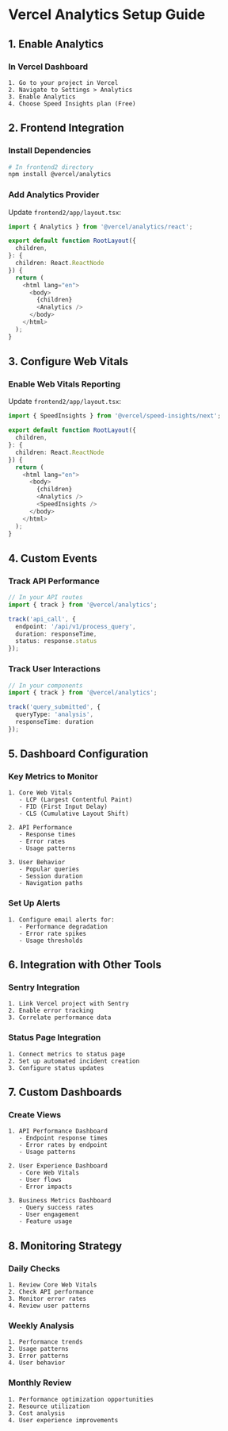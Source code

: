 # Vercel Analytics Setup Guide

## 1. Enable Analytics

### In Vercel Dashboard
```
1. Go to your project in Vercel
2. Navigate to Settings > Analytics
3. Enable Analytics
4. Choose Speed Insights plan (Free)
```

## 2. Frontend Integration

### Install Dependencies
```bash
# In frontend2 directory
npm install @vercel/analytics
```

### Add Analytics Provider
Update `frontend2/app/layout.tsx`:
```typescript
import { Analytics } from '@vercel/analytics/react';

export default function RootLayout({
  children,
}: {
  children: React.ReactNode
}) {
  return (
    <html lang="en">
      <body>
        {children}
        <Analytics />
      </body>
    </html>
  );
}
```

## 3. Configure Web Vitals

### Enable Web Vitals Reporting
Update `frontend2/app/layout.tsx`:
```typescript
import { SpeedInsights } from '@vercel/speed-insights/next';

export default function RootLayout({
  children,
}: {
  children: React.ReactNode
}) {
  return (
    <html lang="en">
      <body>
        {children}
        <Analytics />
        <SpeedInsights />
      </body>
    </html>
  );
}
```

## 4. Custom Events

### Track API Performance
```typescript
// In your API routes
import { track } from '@vercel/analytics';

track('api_call', {
  endpoint: '/api/v1/process_query',
  duration: responseTime,
  status: response.status
});
```

### Track User Interactions
```typescript
// In your components
import { track } from '@vercel/analytics';

track('query_submitted', {
  queryType: 'analysis',
  responseTime: duration
});
```

## 5. Dashboard Configuration

### Key Metrics to Monitor
```
1. Core Web Vitals
   - LCP (Largest Contentful Paint)
   - FID (First Input Delay)
   - CLS (Cumulative Layout Shift)

2. API Performance
   - Response times
   - Error rates
   - Usage patterns

3. User Behavior
   - Popular queries
   - Session duration
   - Navigation paths
```

### Set Up Alerts
```
1. Configure email alerts for:
   - Performance degradation
   - Error rate spikes
   - Usage thresholds
```

## 6. Integration with Other Tools

### Sentry Integration
```
1. Link Vercel project with Sentry
2. Enable error tracking
3. Correlate performance data
```

### Status Page Integration
```
1. Connect metrics to status page
2. Set up automated incident creation
3. Configure status updates
```

## 7. Custom Dashboards

### Create Views
```
1. API Performance Dashboard
   - Endpoint response times
   - Error rates by endpoint
   - Usage patterns

2. User Experience Dashboard
   - Core Web Vitals
   - User flows
   - Error impacts

3. Business Metrics Dashboard
   - Query success rates
   - User engagement
   - Feature usage
```

## 8. Monitoring Strategy

### Daily Checks
```
1. Review Core Web Vitals
2. Check API performance
3. Monitor error rates
4. Review user patterns
```

### Weekly Analysis
```
1. Performance trends
2. Usage patterns
3. Error patterns
4. User behavior
```

### Monthly Review
```
1. Performance optimization opportunities
2. Resource utilization
3. Cost analysis
4. User experience improvements
``` 